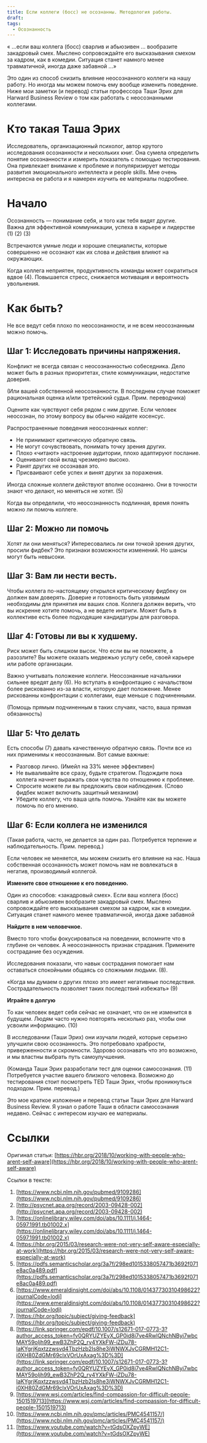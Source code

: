 ```yaml
---
title: Если коллеги (босс) не осознанны. Методология работы.
draft: 
tags:
  - Осознанность
---
```


« ...если ваш коллега (босс) сварлив и абьюзивен ... вообразите закадровый смех. Мыслено сопровождайте его высказывания смехом за кадром, как в комедии. Ситуация станет намного менее травматичной, иногда даже забавной ...»

Это один из способ снизить влияние неосознанного коллеги на нашу работу. Но иногда мы можем помочь ему вообще изменить поведение. Ниже мои заметки (и перевод) статьи профессора Таши Эрих для Harward Business Review о том как работать с неосознанными коллегами.

# Кто такая Таша Эрих

Исследователь, организационный психолог, автор крутого исследования осознанности и нескольких книг. Она сумела определить понятие осознанности и измерить показатель с помощью тестирования. Она привлекает внимание к проблеме и популяризирует методы развития эмоционального интеллекта и people skills. Мне очень интересна ее работа и я намерен изучить ее материалы подробнее.

# Начало

Осознанность — понимание себя, и того как тебя видят другие.  
Важна для эффективной коммуникации, успеха в карьере и лидерстве (1) (2) (3)

Встречаются умные люди и хорошие специалисты, которые совершенно не осознают как их слова и действия влияют на окружающих.

Когда коллега неприятен, продуктивность команды может сократиться вдвое (4). Повышается стресс, снижается мотивация и вероятность увольнения.

# **Как быть?**

Не все ведут себя плохо по неосознанности, и не всем неосознанным можно помочь.

## **Шаг 1: Исследовать причины напряжения.**

Конфликт не всегда связан с неосознанностью собеседника. Дело может быть в разных приоритетах, стиле коммуникации, недостатке доверия.

(Или вашей собственной неосознанности. В последнем случае поможет рациональная оценка и/или третейский судья. Прим. переводчика)

Оцените как чувствуют себя рядом с ним другие. Если человек неосознан, по этому вопросу вы обычно найдете косенсус.

Распространенные поведения неосознанных коллег:

- Не принимают критическую обратную связь.
- Не могут сочувствовать, понимать точку зрения других.
- Плохо «читают» настроение аудитории, плохо адаптируют послание.
- Оценивают свой вклад чрезмерно высоко.
- Ранят других не осознавая это.
- Присваивают себе успех и винят других за поражения.

Иногда сложные коллеги действуют вполне осознанно. Они в точности знают что делают, но меняться не хотят. (5)

Когда вы определили, что неосознанность подлинная, время понять можно ли помочь коллеге.

## **Шаг 2: Можно ли помочь**

Хотят ли они меняться? Интересовались ли они точкой зрения других, просили фидбек? Это признаки возможности изменений. Но шансы могут быть невысоки.

## **Шаг 3: Вам ли нести весть.**

Чтобы коллега по-настоящему открылся критическому фидбеку он должен вам доверять. Доверие и готовность быть уязвимым необходимы для принятия им ваших слов. Коллега должен верить, что вы искренне хотите помочь, а не ведете интриги. Может быть в коллективе есть более подходящие кандидатуры для разговора.

## **Шаг 4: Готовы ли вы к худшему.**

Риск может быть слишком высок. Что если вы не поможете, а разозлите? Вы можете оказать медвежью услугу себе, своей карьере или работе организации.

Важно учитывать положение коллеги. Неосознанные начальники сильнее вредят делу (6). Но вступать в конфронтацию с начальством более рискованно из-за власти, которую дает положение. Менее рискованны конфронтации с коллегами, еще меньше с подчиненными.

(Помощь прямым подчиненным в таких случаях, часто, ваша прямая обязанность)

## **Шаг 5: Что делать**

Есть способы (7) давать качественную обратную связь. Почти все из них применимы к неосознанным. Вот самые важные:

- Разговор лично. (Имейл на 33% менее эффективен)
- Не вываливайте все сразу, будьте стратегом. Подождите пока коллега начнет выражать свои чувства по отношению к проблеме.
- Спросите можете ли вы предложить свои наблюдения. (Слово фидбек может включить защитный механизм)
- Убедите коллегу, что ваша цель помочь. Узнайте как вы можете помочь по его мнению.

## **Шаг 6: Если коллега не изменился**

(Такая работа, часто, не делается за один раз. Потребуется терпение и наблюдательность. Прим. перевод.)

Если человек не меняется, мы можем снизить его влияние на нас. Наша собственная осознанность может помочь нам не вовлекаться в негатив, производимый коллегой.

**Измените свое отношение к его поведению.**

Один из способов: «закадровый смех». Если ваш коллега (босс) сварлив и абьюзивен вообразите закадровый смех. Мыслено сопровождайте его высказывания смехом за кадром, как в комедии. Ситуация станет намного менее травматичной, иногда даже забавной

**Найдите в нем человечное.**

Вместо того чтобы фокусироваться на поведении, вспомните что в глубине он человек. А неосознанность признак страдания. Примените сострадание без осуждения.

Исследования показали, что навык сострадания помогает нам оставаться спокойными общаясь со сложными людьми. (8).

«Когда мы думаем о других плохо это имеет негативные последствия. Сострадательность позволяет таких последствий избежать» (9)

**Играйте в долгую**

То как человек ведет себя сейчас не означает, что он не изменится в будущем. Людям часто нужно повторять несколько раз, чтобы они усвоили информацию. (10)

В исследовании (Таши Эрих) они изучали людей, которые серьезно улучшили свою осознанность. Это потребовало храбрости, приверженности и скромности. Здорово осознавать что это возможно, и мы властны выбрать путь самоулучшения.

(Команда Таши Эрих разработали тест для оценки самосознания. (11) Потребуется участие вашего близкого человека. Возможно до тестирования стоит посмотреть TED Таши Эрих, чтобы проникнуться подходом. Прим. перевод.)

Это мое краткое изложение и перевод статьи Таши Эрих для Harward Business Review. Я узнал о работе Таши в области самосознания недавно. Сейчас с интересом изучаю ее материалы.

# Ссылки

Оригинал статьи: [https://hbr.org/2018/10/working-with-people-who-arent-self-aware](https://hbr.org/2018/10/working-with-people-who-arent-self-aware)

Ссылки в тексте:

1. [https://www.ncbi.nlm.nih.gov/pubmed/9109286](https://www.ncbi.nlm.nih.gov/pubmed/9109286)
2. [http://psycnet.apa.org/record/2003-09428-002](http://psycnet.apa.org/record/2003-09428-002)
3. [https://onlinelibrary.wiley.com/doi/abs/10.1111/j.1464-0597.1991.tb01002.x](https://onlinelibrary.wiley.com/doi/abs/10.1111/j.1464-0597.1991.tb01002.x)
4. [https://hbr.org/2015/03/research-were-not-very-self-aware-especially-at-work](https://hbr.org/2015/03/research-were-not-very-self-aware-especially-at-work)
5. [https://pdfs.semanticscholar.org/3a7f/298ed1015338057471b3692f071e8ac0a489.pdf](https://pdfs.semanticscholar.org/3a7f/298ed1015338057471b3692f071e8ac0a489.pdf)
6. [https://www.emeraldinsight.com/doi/abs/10.1108/01437730310498622?journalCode=lodj](https://www.emeraldinsight.com/doi/abs/10.1108/01437730310498622?journalCode=lodj)
7. [https://hbr.org/topic/subject/giving-feedback](https://hbr.org/topic/subject/giving-feedback)
8. [https://link.springer.com/epdf/10.1007/s12671-017-0773-3?author_access_token=fv0QRYUZYEyX_GP0id8i7ve4RwlQNchNByi7wbcMAY59oIjh99_ewB3ZhP2Q_ry4YXkFW-iZDu78-IaKYgrjKqxtzzwsvd4TbzHzb2Is8he3iWNWXJvCGRMH12C1-i0XH80ZdGMr69clxVOrUxAxag%3D%3D](https://link.springer.com/epdf/10.1007/s12671-017-0773-3?author_access_token=fv0QRYUZYEyX_GP0id8i7ve4RwlQNchNByi7wbcMAY59oIjh99_ewB3ZhP2Q_ry4YXkFW-iZDu78-IaKYgrjKqxtzzwsvd4TbzHzb2Is8he3iWNWXJvCGRMH12C1-i0XH80ZdGMr69clxVOrUxAxag%3D%3D)
9. [https://www.wsj.com/articles/find-compassion-for-difficult-people-1501519713](https://www.wsj.com/articles/find-compassion-for-difficult-people-1501519713)
10. [https://www.ncbi.nlm.nih.gov/pmc/articles/PMC4541157/](https://www.ncbi.nlm.nih.gov/pmc/articles/PMC4541157/)
11. [https://www.youtube.com/watch?v=tGdsOXZpyWE](https://www.youtube.com/watch?v=tGdsOXZpyWE)